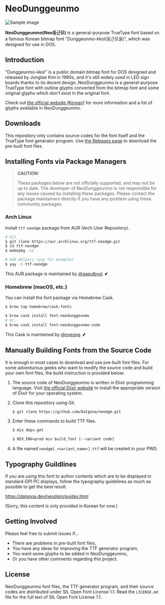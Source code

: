 # NeoDunggeunmo

![Sample image](https://dalgona.github.io/neodgm/assets/images/neodgm_new_demo.png)

**NeoDunggeunmo(Neo둥근모)** is a general-purpose TrueType font based on a
famous Korean bitmap font "Dunggeunmo-kkol(둥근모꼴)", which was designed for
use in DOS.

## Introduction

"Dunggeunmo-kkol" is a public domain bitmap font for DOS designed and released
by Jungtae Kim in 1990s, and it's still widely used in LED sign boards thanks
to its decent design. NeoDunggeunmo is a general-purpose TrueType font with
outline glyphs converted from the bitmap font and some original glyphs which
don't exist in the original font.

Check out [the official website (Korean)](http://dalgona.github.io/neodgm) for
more information and a list of glyphs available in NeoDunggeunmo.

## Downloads

This repository only contains source codes for the font itself and the TrueType
font generator program. Use [the Releases page](https://github.com/Dalgona/neodgm/releases)
to download the pre-built font files.

## Installing Fonts via Package Managers

> **CAUTION:**
>
> These packages below are not officially supported, and may not be up to date.
> The developer of NeoDunggeunmo is not responsible for any issues caused by
> installing these packages. Please contact the package maintainers directly if
> you have any problem using these community packages.

### Arch Linux

Install `ttf-neodgm` package from AUR (Arch User Repository).

```bash
# Git
$ git clone https://aur.archlinux.org/ttf-neodgm.git
$ cd ttf-neodgm
$ makepkg -si
```

```bash
# AUR Helpers (yay for example)
$ yay -S ttf-neodgm
```

This AUR package is maintained by [@gaeulbyul](https://github.com/gaeulbyul). 💕

### Homebrew (macOS, etc.)

You can install the font package via Homebrew Cask.

```bash
$ brew tap homebrew/cask-fonts

$ brew cask install font-neodunggeunmo
# Or,
$ brew cask install font-neodunggeunmo-code
```

This Cask is maintained by [@nyeong](https://github.com/nyeong). 💕

## Manually Building Fonts from the Source Code

It is enough in most cases to download and use pre-built font files. For some
adventurous geeks who want to modify the source code and build your own font
files, the build instruction is provided below:

1. The source code of NeoDunggeunmo is written in Elixir programming language.
  Visit [the official Elixir website](https://elixir-lang.org) to install the
  appropriate version of Elixir for your operating system.

1. Clone this repository using Git.

    ```sh
    $ git clone https://github.com/Dalgona/neodgm.git
    ```

1. Enter these commands to build TTF files.

    ```sh
    $ mix deps.get

    $ MIX_ENV=prod mix build_font [--variant code]
    ```

1. A file named `neodgm[_<variant_name>].ttf` will be created in your PWD.

## Typography Guildlines

If you are using this font to author contents which are to be displayed in
standard-DPI PC displays, follow the typography guidelines as much as possible
to get the best result.

https://dalgona.dev/neodgm/guides.html

(Sorry, this content is only provided in Korean for now.)

## Getting Involved

Please feel free to submit issues if...

- There are problems in pre-built font files,
- You have any ideas for improving the TTF generator program, 
- You want some glyphs to be added in NeoDunggeunmo,
- Or you have other comments regarding this project.

## License

NeoDunggeunmo font files, the TTF generator program, and their source codes are
distributed under SIL Open Font License 1.1. Read the `LICENSE.md` file for the
full text of SIL Open Font License 1.1.
